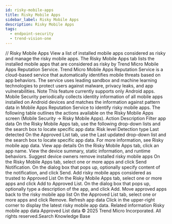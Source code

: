 ```yaml
---
id: risky-mobile-apps
title: Risky Mobile Apps
sidebar_label: Risky Mobile Apps
description: Risky Mobile Apps
tags:
  - endpoint-security
  - trend-vision-one
---
```


/*<![CDATA[*/ $('#title').html($('meta[name=map-description]').attr('content')); /*]]>*/ Risky Mobile Apps View a list of installed mobile apps considered as risky and manage the risky mobile apps. The Risky Mobile Apps tab lists the installed mobile apps that are considered as risky by Trend Micro Mobile Apps Reputation Service. Trend Micro Mobile Apps Reputation Service is a cloud-based service that automatically identifies mobile threats based on app behaviors. The service uses leading sandbox and machine learning technologies to protect users against malware, privacy leaks, and app vulnerabilities. Note This feature currently supports only Android apps. Mobile Security periodically collects identity information of all mobile apps installed on Android devices and matches the information against pattern data in Mobile Apps Reputation Service to identify risky mobile apps. The following table outlines the actions available on the Risky Mobile Apps screen (Mobile Security → Risky Mobile Apps). Action Description Filter app data On the Risky Mobile Apps tab, use the following drop-down lists and the search box to locate specific app data: Risk level Detection type Last detected On the Approved List tab, use the Last updated drop-down list and the search box to locate specific app data. For more information, see Risky mobile app data. View app details On the Risky Mobile Apps tab, click an app name. View the device summary, static information, and runtime behaviors. Suggest device owners remove installed risky mobile apps On the Risky Mobile Apps tab, select one or more apps and click Send Notification. On the dialog box that pops up, optionally specify content of the notification, and click Send. Add risky mobile apps considered as trusted to Approved List On the Risky Mobile Apps tab, select one or more apps and click Add to Approved List. On the dialog box that pops up, optionally type a description of the app, and click Add. Move approved apps back to the risky mobile app list On the Approved List tab, select one or more apps and click Remove. Refresh app data Click in the upper-right corner to display the latest risky mobile app data. Related information Risky mobile app data Approved List data © 2025 Trend Micro Incorporated. All rights reserved.Search Knowledge Base